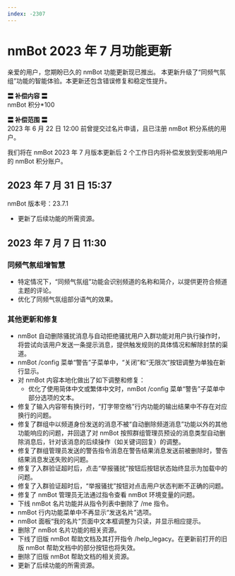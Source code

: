 ```yaml
---
index: -2307
---
```


# nmBot 2023 年 7 月功能更新

亲爱的用户，您期盼已久的 nmBot 功能更新现已推出。
本更新升级了“同频气氛组”功能的智能体验。本更新还包含错误修复和稳定性提升。

**〓 补偿内容 〓**  
nmBot 积分*100

**〓 补偿范围 〓**  
2023 年 6 月 22 日 12:00 前曾提交过名片申请，且已注册 nmBot 积分系统的用户。

我们将在 nmBot 2023 年 7 月版本更新后 2 个工作日内将补偿发放到受影响用户的 nmBot 积分账户。

## 2023 年 7 月 31 日 15:37
nmBot 版本号：23.7.1

- 更新了后续功能的所需资源。

## 2023 年 7 月 7 日 11:30

### 同频气氛组增智慧
- 特定情况下，“同频气氛组”功能会识别频道的名称和简介，以提供更符合频道主题的评论。
- 优化了同频气氛组部分语气的效果。

### 其他更新和修复
- nmBot 自动删除骚扰消息与自动拒绝骚扰用户入群功能对用户执行操作时，将尝试向该用户发送一条提示消息，提供触发规则的具体情况和解除封禁的渠道。
- nmBot /config 菜单“警告”子菜单中，“关闭”和“无限次”按钮调整为单独在新行显示。
- 对 nmBot 内容本地化做出了如下调整和修复：
    - 优化了使用简体中文或繁体中文时，nmBot /config 菜单“警告”子菜单中部分选项的文本。
- 修复了输入内容带有换行时，“打字带空格”行内功能的输出结果中不存在对应换行的问题。
- 修复了群组中以频道身份发送的消息不被“自动删除频道消息”功能以外的其他功能响应的问题，并回退了对 nmBot 按照群组管理员预设的消息类型自动删除消息后，针对该消息的后续操作（如关键词回复）的调整。
- 修复了群组管理员发送的警告指令消息在警告结果消息发送前被删除时，警告结果消息发送失败的问题。
- 修复了入群验证超时后，点击“举报骚扰”按钮后按钮状态始终显示为加载中的问题。
- 修复了入群验证超时后，“举报骚扰”按钮对点击用户状态判断不正确的问题。
- 修复了 nmBot 管理员无法通过指令查看 nmBot 环境变量的问题。
- 下线 nmBot 名片功能并从指令列表中删除了 /me 指令。
- nmBot 行内功能菜单中不再显示“发送名片”选项。
- nmBot 面板“我的名片”页面中文本框调整为只读，并显示相应提示。
- 删除了 nmBot 名片功能的相关资源。
- 下线了旧版 nmBot 帮助文档及其打开指令 /help_legacy。在更新前打开的旧版 nmBot 帮助文档中的部分按钮也将失效。 
- 删除了旧版 nmBot 帮助文档的相关资源。
- 更新了后续功能的所需资源。
